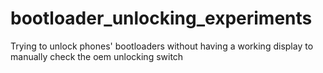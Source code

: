 # bootloader_unlocking_experiments
Trying to unlock phones' bootloaders without having a working display to manually check the oem unlocking switch
